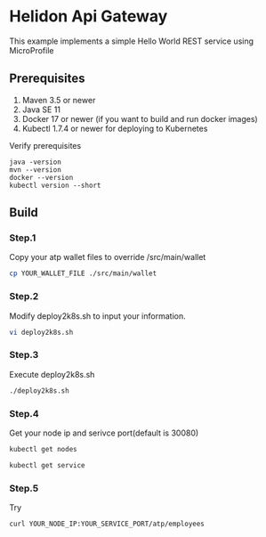 # Helidon Api Gateway

This example implements a simple Hello World REST service using MicroProfile

## Prerequisites

1. Maven 3.5 or newer
2. Java SE 11
3. Docker 17 or newer (if you want to build and run docker images)
4. Kubectl 1.7.4 or newer for deploying to Kubernetes

Verify prerequisites
```
java -version
mvn --version
docker --version
kubectl version --short
```

## Build

### Step.1 
Copy your atp wallet files to override /src/main/wallet

```sh
cp YOUR_WALLET_FILE ./src/main/wallet
```

### Step.2
Modify deploy2k8s.sh to input your information.

```sh
vi deploy2k8s.sh
```

### Step.3
Execute deploy2k8s.sh

```sh
./deploy2k8s.sh
```

### Step.4
Get your node ip and serivce port(default is 30080)

```sh
kubectl get nodes
```

```sh
kubectl get service
```

### Step.5
Try

```
curl YOUR_NODE_IP:YOUR_SERVICE_PORT/atp/employees
```

